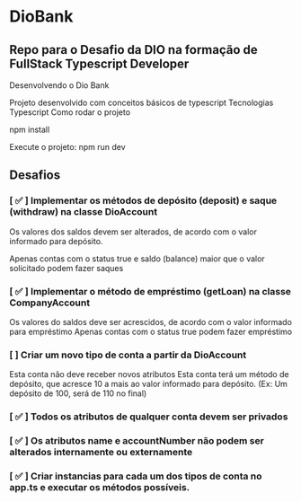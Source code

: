 # DioBank
## Repo para o Desafio da DIO na formação de FullStack Typescript Developer

Desenvolvendo o Dio Bank

Projeto desenvolvido com conceitos básicos de typescript
Tecnologias
Typescript
Como rodar o projeto

npm install

Execute o projeto: npm run dev

## Desafios
### [ ✅ ] Implementar os métodos de depósito (deposit) e saque (withdraw) na classe DioAccount

Os valores dos saldos devem ser alterados, de acordo com o valor informado para depósito.

Apenas contas com o status true e saldo (balance) maior que o valor solicitado podem fazer saques

### [ ✅ ] Implementar o método de empréstimo (getLoan) na classe CompanyAccount

Os valores do saldos deve ser acrescidos, de acordo com o valor informado para empréstimo
Apenas contas com o status true podem fazer empréstimo

### [ ] Criar um novo tipo de conta a partir da DioAccount

Esta conta não deve receber novos atributos
Esta conta terá um método de depósito, que acresce 10 a mais ao valor informado para depósito. (Ex: Um depósito de 100, será de 110 no final)

### [ ✅ ] Todos os atributos de qualquer conta devem ser privados

### [ ✅ ] Os atributos name e accountNumber não podem ser alterados internamente ou externamente

### [ ✅ ] Criar instancias para cada um dos tipos de conta no app.ts e executar os métodos possíveis.
